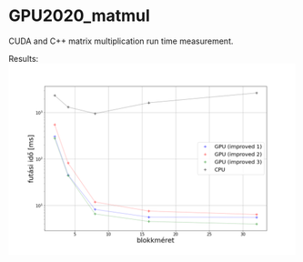 # GPU2020_matmul

CUDA and C++ matrix multiplication run time measurement.

Results:
![result](https://github.com/pd0220/GPU2020/blob/main/matmul/t_measure.png?raw=true)
